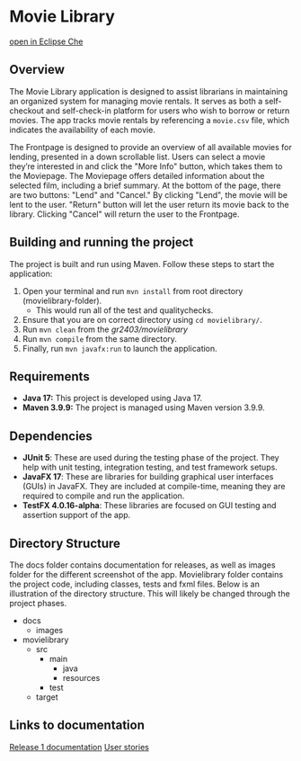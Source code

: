 # Movie Library 
[open in Eclipse Che](https://che.stud.ntnu.no/#https://gitlab.stud.idi.ntnu.no/it1901/groups-2024/gr2403/gr2403)

## Overview 
The Movie Library application is designed to assist librarians in maintaining an organized system for managing movie rentals. It serves as both a self-checkout and self-check-in platform for users who wish to borrow or return movies. The app tracks movie rentals by referencing a `movie.csv` file, which indicates the availability of each movie.

The Frontpage is designed to provide an overview of all available movies for lending, presented in a down scrollable list. Users can select a movie they’re interested in and click the "More Info" button, which takes them to the Moviepage. The Moviepage offers detailed information about the selected film, including a brief summary. At the bottom of the page, there are two buttons: "Lend" and "Cancel." By clicking "Lend", the movie will be lent to the user. "Return" button will let the user return its movie back to the library. Clicking "Cancel" will return the user to the Frontpage.

## Building and running the project 
The project is built and run using Maven. Follow these steps to start the application: 
1. Open your terminal and run `mvn install` from root directory (movielibrary-folder). 
    - This would run all of the test and qualitychecks.  
2. Ensure that you are on correct directory using `cd movielibrary/`.
3. Run `mvn clean` from the <em>gr2403/movielibrary</em>
4. Run `mvn compile` from the same directory.
5. Finally, run `mvn javafx:run` to launch the application. 

## Requirements
* <b>Java 17:</b> This project is developed using Java 17. 
* <b>Maven 3.9.9:</b> The project is managed using Maven version 3.9.9.

## Dependencies
* <b>JUnit 5</b>: These are used during the testing phase of the project. They help with unit testing, integration testing, and test framework setups. 
* <b>JavaFX 17</b>: These are libraries for building graphical user interfaces (GUIs) in JavaFX. They are included at compile-time, meaning they are required to compile and run the application. 
* <b>TestFX 4.0.16-alpha</b>: These libraries are focused on GUI testing and assertion support of the app. 
<!-- * <b></b> -->

## Directory Structure 
The docs folder contains documentation for releases, as well as images folder for the different screenshot of the app. Movielibrary folder contains the project code, including classes, tests and fxml files. Below is an illustration of the directory structure. This will likely be changed through the project phases. 

* docs
    * images
* movielibrary 
    * src
        * main 
            * java
            * resources 
        * test
    * target

<!-- ## Code quality  -->

<!-- ## Core module  -->

<!-- ## FXUI module  -->

<!-- Spring Boot module here  -->


## Links to documentation 
[Release 1 documentation](/docs/release1.md)
[User stories](/movielibrary/src/main/java/readme.md)


